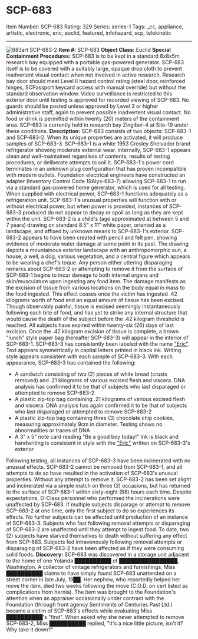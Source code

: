 # SCP-683
Item Number: SCP-683
Rating: 329
Series: series-1
Tags: _cc, appliance, artistic, electronic, eric, euclid, featured, infohazard, scp, telekinetic

---

![683art](http://scp-wiki.wikidot.com/local--files/scp-683/683art)
SCP-683-2
**Item #:** SCP-683
**Object Class:** Euclid
**Special Containment Procedures:** SCP-683 is to be kept in a standard 8x8x5m research bay equipped with a portable gas-powered generator. SCP-683 itself is to be covered with a suitably large, opaque drop cloth to prevent inadvertent visual contact when not involved in active research. Research bay door should meet Level II hazard control rating (steel door, reinforced hinges, SCPassport keycard access with manual override) but without the standard observation window. Video surveillance is restricted to this exterior door until testing is approved for recorded viewing of SCP-683. No guards should be posted unless approved by Level 3 or higher administrative staff, again to prevent possible inadvertent visual contact. No food or drink is permitted within twenty (20) meters of the containment area. SCP-683 is currently held in research bay Zingiber-4 at Site-19 under these conditions.
**Description:** SCP-683 consists of two objects: SCP-683-1 and SCP-683-2. When its unique properties are activated, it will produce samples of SCP-683-3.
SCP-683-1 is a white 1953 Crosley Shelvador brand refrigerator showing moderate external wear. Internally, SCP-683-1 appears clean and well-maintained regardless of contents, results of testing procedures, or deliberate attempts to soil it. SCP-683-1's power cord terminates in an unknown plug configuration that has proven incompatible with modern outlets. Foundation electrical engineers have constructed an adapter (Inventory Control Code 19Alys-683-7) allowing SCP-683-1 to run via a standard gas-powered home generator, which is used for all testing. When supplied with electrical power, SCP-683-1 functions adequately as a refrigeration unit. SCP-683-1's unusual properties will function with or without electrical power, but when power is provided, instances of SCP-683-3 produced do not appear to decay or spoil as long as they are kept within the unit.
SCP-683-2 is a child's (age approximated at between 5 and 7 years) drawing on standard 8.5" x 11" white paper, oriented as a landscape, and affixed by unknown means to SCP-683-1's exterior. SCP-683-2 appears to have been created with pencil and felt pen, showing evidence of moderate water damage at some point in its past. The drawing depicts a mountainous exterior landscape with an anthropomorphic sun, a house, a well, a dog, various vegetation, and a central figure which appears to be wearing a chef's toque.
Any person either uttering disparaging remarks about SCP-683-2 or attempting to remove it from the surface of SCP-683-1 begins to incur damage to both internal organs and skin/musculature upon ingesting any food item. The damage manifests as the excision of tissue from various locations on the body equal in mass to the food ingested. This effect ceases once the victim has ingested .42 kilograms worth of food and an equal amount of tissue has been excised. Though observably painful, tissue is excised seemingly instantaneously following each bite of food, and has yet to strike any internal structure that would cause the death of the subject before the .42 kilogram threshold is reached. All subjects have expired within twenty-six (26) days of last excision.
Once the .42 kilogram excision of tissue is complete, a brown "lunch" style paper bag (hereafter SCP-683-3) will appear in the interior of SCP-683-1. SCP-683-3 has consistently been labeled with the name ["Eric"](/scp-066). Text appears symmetrically in capital letters printed in black ink. Writing style appears consistent with each sample of SCP-683-3. With each appearance, SCP-683-3 has contained the following:
  * A sandwich consisting of two (2) pieces of white bread (crusts removed) and .21 kilograms of various excised flesh and viscera. DNA analysis has confirmed it to be that of subjects who last disparaged or attempted to remove SCP-683-2
  * A plastic zip-top bag containing .21 kilograms of various excised flesh and viscera. DNA analysis has again confirmed it to be that of subjects who last disparaged or attempted to remove SCP-683-2
  * A plastic zip-top bag containing three (3) chocolate chip cookies, measuring approximately 9cm in diameter. Testing shows no abnormalities or traces of DNA
  * A 3" x 5" note card reading "Be a good boy today!" Ink is black and handwriting is consistent in style with the ["Eric"](/scp-168) written on SCP-683-3's exterior

Following testing, all instances of SCP-683-3 have been incinerated with no unusual effects.
SCP-683-2 cannot be removed from SCP-683-1, and all attempts to do so have resulted in the activation of SCP-683's unusual properties. Without any attempt to remove it, SCP-683-2 has been set alight and incinerated via a simple match on three (3) occasions, but has returned to the surface of SCP-683-1 within sixty-eight (68) hours each time. Despite expectations, D-Class personnel who performed the incinerations were unaffected by SCP-683.
If multiple subjects disparage or attempt to remove SCP-683-2 at one time, only the first subject to do so experiences its effects. No further subjects can be affected until production of an instance of SCP-683-3.
Subjects who fast following removal attempts or disparaging of SCP-683-2 are unaffected until they attempt to ingest food. To date, two (2) subjects have starved themselves to death without suffering any effect from SCP-683. Subjects fed intravenously following removal attempts or disparaging of SCP-683-2 have been affected as if they were consuming solid foods.
**Discovery:** SCP-683 was discovered in a storage unit adjacent to the home of one Yolanda ██████████ of ████████████████, Washington. A collector of vintage refrigerators and furnishings, Miss ██████████ claims to have simply found SCP-683 unattended on a street corner in late July, 19██. Her nephew, who reportedly helped her move the item, died two weeks following the move (C.O.D. on cert listed as complications from hernia). The item was brought to the Foundation's attention when an appraiser occasionally under contract with the Foundation (through front agency Sentiments of Centuries Past Ltd.) became a victim of SCP-683's effects while evaluating Miss ██████████'s "find".
When asked why she never attempted to remove SCP-683-2, Miss ██████████ replied, "It's a nice little picture, isn't it? Why take it down?"